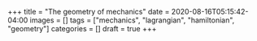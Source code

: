 +++
title = "The geometry of mechanics"
date = 2020-08-16T05:15:42-04:00
images = []
tags = ["mechanics", "lagrangian", "hamiltonian", "geometry"]
categories = []
draft = true
+++


